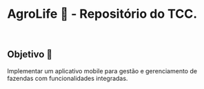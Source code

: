 # AgroLife :ear_of_rice: - Repositório do TCC.

<br>

## Objetivo :dart:

Implementar um aplicativo mobile para gestão e gerenciamento de fazendas com funcionalidades integradas.



